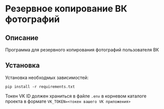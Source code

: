 # Резервное копирование ВК фотографий

## Описание

Программа для резервного копирования фотографий пользователя ВК

## Установка

Установка необходмых зависимостей:

`pip install -r requirements.txt`

Токен VK ID должен храниться в файле `.env` в корневом каталоге проекта в формате `VK_TOKEN=<токен вашего VK приложения>`